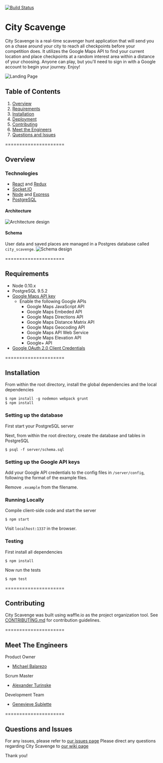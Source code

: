 [![Build Status](https://secure.travis-ci.org/FuturisticSalamander/CityScavenge.svg?branch=master)](http://travis-ci.org/FuturisticSalamander/CityScavenge)

# City Scavenge

City Scavenge is a real-time scavenger hunt application that will send you on a chase around your city to reach all checkpoints before your competition does. It utilizes the Google Maps API to find your current location and place checkpoints at a random interest area within a distance of your choosing. Anyone can play, but you'll need to sign in with a Google account to begin your journey. Enjoy!

![Landing Page](http://i.imgur.com/BZ2Th80.png)

## Table of Contents

1. [Overview](#overview)
2. [Requirements](#requirements)
3. [Installation](#installation)
4. [Deployment](#deployment)
5. [Contributing](#contributing)
6. [Meet the Engineers](#meet-the-engineers)
7. [Questions and Issues](#questions-and-issues)

=====================
## Overview

### Technologies
- [React](https://facebook.github.io/react/) and [Redux](http://redux.js.org/)
- [Socket.IO](http://socket.io/)
- [Node](https://nodejs.org/en/) and [Express](http://expressjs.com/)
- [PostgreSQL](http://www.postgresql.org/)

#### Architecture
![Architecture design](http://i.imgur.com/AYNorBl.png)

#### Schema
User data and saved places are managed in a Postgres database called `city_scavenge`.
![Schema design](http://i.imgur.com/FpiUDaX.png)

=====================
## Requirements

- Node 0.10.x
- PostgreSQL 9.5.2
- [Google Maps API key](https://developers.google.com/maps/documentation/javascript/get-api-key)
  * Enable the following Google APIs
    - Google Maps JavaScript API
    - Google Maps Embeded API
    - Google Maps Directions API
    - Google Maps Distance Matrix API
    - Google Maps Geocoding API
    - Google Maps API Web Service
    - Google Maps Elevation API
    - Google+ API
- [Google OAuth 2.0 Client Credentials](https://developers.google.com/identity/protocols/OAuth2)

=====================
## Installation

From within the root directory, install the global dependencies and the local dependencies

```
$ npm install -g nodemon webpack grunt
$ npm install
```

### Setting up the database

First start your PostgreSQL server

Next, from within the root directory, create the database and tables in PostgreSQL

```
$ psql -f server/schema.sql
```

### Setting up the Google API keys

Add your Google API credentials to the config files in `/server/config`, following the format of the example files.

Remove `.example` from the filename.

### Running Locally

Compile client-side code and start the server
```
$ npm start
```

Visit `localhost:1337` in the browser.

### Testing

First install all dependencies
```
$ npm install
```

Now run the tests
```
$ npm test
```

=====================
## Contributing

City Scavenge was built using waffle.io as the project organization tool.
See [CONTRIBUTING.md](https://github.com/FuturisticSalamander/CityScavenge/blob/master/.github/CONTRIBUTING.md) for contribution guidelines.

=====================
## Meet The Engineers
Product Owner
- [Michael Balarezo](https://github.com/mrezo)

Scrum Master
- [Alexander Turinske](https://github.com/alexanderturinske)

Development Team
- [Genevieve Sublette](https://github.com/Genevieve1722)

=====================
## Questions and Issues
For any issues, please refer to [our issues page](https://github.com/FuturisticSalamander/CityScavenge/issues)
Please direct any questions regarding City Scavenge to [our wiki page](https://github.com/FuturisticSalamander/CityScavenge/wiki)

Thank you!
